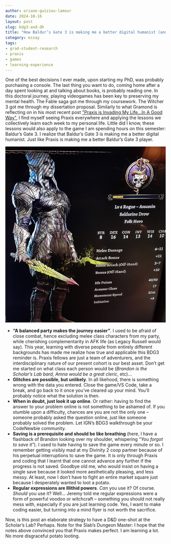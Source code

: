 ```yaml
---
author: oriane-guiziou-lamour
date: 2024-10-16
layout: post
slug: bdg3-and-dh
title: "How Baldur’s Gate 3 is making me a better digital humanist (and vice versa)"
category: essay
tags:
- grad-student-research
- praxis
- games
- learning-experience
---
```

One of the best decisions I ever made, upon starting my PhD, was probably purchasing a console. The last thing you want to do, coming home after a day spent looking at and talking about books, is probably reading one. In this doctoral journey, playing videogames has been key to preserving my mental health. The Fable saga got me through my coursework. The Witcher 3 got me through my dissertation proposal. 
Similarly to what Gramond is reflecting on in his most recent post ["Praxis is Invading My Life…In A Good Way"](https://scholarslab.lib.virginia.edu/blog/praxis-is-invading-my-life/), I find myself seeing Praxis everywhere and applying the lessons we collectively learn each week to my personal life. Little did I know, these lessons would also apply to the game I am spending hours on this semester: Baldur’s Gate 3. 
I realize that Baldur’s Gate 3 is making me a better digital humanist. 
Just like Praxis is making me a better Baldur’s Gate 3 player. 

![Character from BDG3](/assets/post-media/2024-10-16-BDG3%26DH.jpg)

- **“A balanced party makes the journey easier”**. I used to be afraid of close combat, hence excluding melee class characters from my party, while cherishing complementarity in AFK life (as Legacy Russell would say). This year, learning with diverse people from entirely different backgrounds has made me realize how true and applicable this BDG3 reminder is. Praxis fellows are just a team of adventurers, and the interdisciplinary nature of our present cohort is our best asset. Don’t get me started on what class each person would be (*Brandon is the Scholar’s Lab bard, Amna would be a great cleric*, etc)…
- **Glitches are possible, but unlikely**. In all likehood, there is something wrong with the data you entered. Close the game/VS Code, take a break, and go back to it once you’ve cleared up your mind. You’ll probably notice what the solution is then. 
- **When in doubt, just look it up online**. Or rather: having to find the answer to your problem online is not something to be ashamed of. If you stumble upon a difficulty, chances are you are not the only one – someone probably asked the question online, just like someone probably solved the problem. Let IGN’s BDG3 walkthrough be your CodeNewbie community. 
- **Saving is a prerequisite and should be like breathing** (here, I have a flashback of Brandon looking over my shoulder, whispering “*You forgot to save it*”). I used to hate having to save the game every minute or so. I remember getting visibly mad at my Divinity 2 coop partner because of his perpetual interruptions to save the game. It is only through Praxis and coding that I learnt that one cannot advance any further if the progress is not saved. Goodbye old me, who would insist on having a single save because it looked more aesthetically pleasing, and less messy. At least, now I don’t have to fight an entire market square just because I desperately wanted to loot a potato. 
- **Regular expressions are Illithid powers**. *Can* you use it? Of course. *Should* you use it? Well… Jeremy told me regular expressions were a form of powerful voodoo or witchcraft – something you should not really mess with, especially if you are just learning code. Yes, I want to make coding easier, but turning into a mind flyer is not worth the sacrifice.  

Now, is this post an elaborate strategy to have a D&D one-shot at the Scholar’s Lab? Perhaps. 
Note for the Slab’s Dungeon Master: I hope that the notes above convinced you that Praxis makes perfect. I am learning a lot. No more disgraceful potato looting. 


